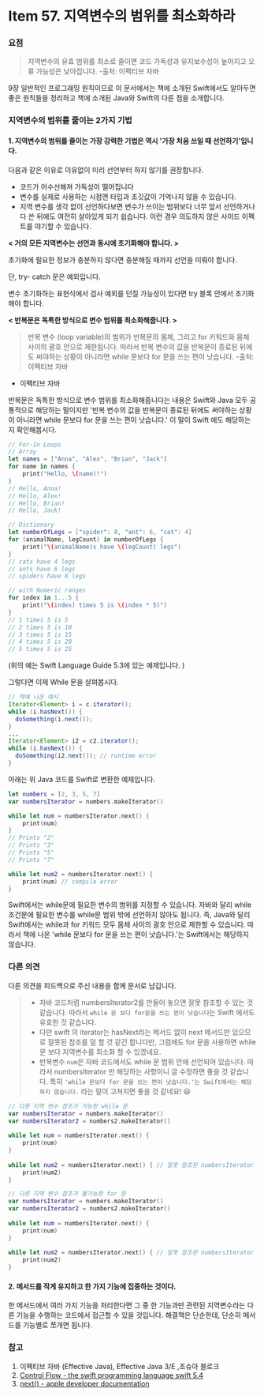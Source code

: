 # Item 57. 지역변수의 범위를 최소화하라




### 요점
> 지역변수의 유효 범위를 최소로 줄이면 코드 가독성과 유지보수성이 높아지고 오류 가능성은 낮아집니다.
> -출처: 이펙티브 자바 

9장 일반적인 프로그래밍 원칙이므로 이 문서에서는 책에 소개된 Swift에서도 알아두면 좋은 원칙들을 정리하고 책에 소개된 Java와 Swift의 다른 점을 소개합니다. 

### 지역변수의 범위를 줄이는 2가지 기법

#### 1. 지역변수의 범위를 줄이는 가장 강력한 기법은 역시 '가장 처음 쓰일 때 선언하기'입니다.

다음과 같은 이유로 이유없이 미리 선언부터 하지 않기를 권장합니다. 

*  코드가 어수선해져 가독성이 떨어집니다
*  변수를 실제로 사용하는 시점엔 타입과 초깃값이 기억나지 않을 수 있습니다.
*  지역 변수를 생각 없이 선언하다보면 변수가 쓰이는 범위보다 너무 앞서 선언하거나 다 쓴 뒤에도 여전히 살아있게 되기 쉽습니다. 이런 경우 의도하지 않은 사이드 이펙트를 야기할 수 있습니다.

**< 거의 모든 지역변수는 선언과 동시에 초기화해야 합니다. >**

초기화에 필요한 정보가 충분하지 않다면 충분해질 때까지 선언을 미뤄야 합니다.

단, try- catch 문은 예외입니다.

변수 초기화하는 표현식에서 검사 예외를 던질 가능성이 있다면 try 블록 안에서 초기화해야 합니다.

**< 반복문은 독특한 방식으로 변수 범위를 최소화해줍니다. >**

> 반복 변수 (loop variable)의 범위가 반복문의 몸체, 그리고 for 키워드와 몸체 사이의 괄호 안으로 제한됩니다. 따라서 반복 변수의 값을 반복문이 종료된 뒤에도 써야하는 상황이 아니라면 while 문보다 for 문을 쓰는 편이 낫습니다. 
> -출처: 이펙티브 자바 
- 이펙티브 자바

반복문은 독특한 방식으로 변수 범위를 최소화해줍니다는 내용은 Swift와 Java 모두 공통적으로 해당하는 말이지만 '반복 변수의 값을 반복문이 종료된 뒤에도 써야하는 상황이 아니라면 while 문보다 for 문을 쓰는 편이 낫습니다.' 이 말이 Swift 에도 해당하는지 확인해봅시다.

```swift
// For-In Loops
// Array
let names = ["Anna", "Alex", "Brian", "Jack"]
for name in names {
    print("Hello, \(name)!")
}
// Hello, Anna!
// Hello, Alex!
// Hello, Brian!
// Hello, Jack!

// Dictionary
let numberOfLegs = ["spider": 8, "ant": 6, "cat": 4]
for (animalName, legCount) in numberOfLegs {
    print("\(animalName)s have \(legCount) legs")
}
// cats have 4 legs
// ants have 6 legs
// spiders have 8 legs

// with Numeric ranges
for index in 1...5 {
    print("\(index) times 5 is \(index * 5)")
}
// 1 times 5 is 5
// 2 times 5 is 10
// 3 times 5 is 15
// 4 times 5 is 20
// 5 times 5 is 25
```
(위의 예는 Swift Language Guide 5.3에 있는 예제입니다. )

그렇다면 이제 While 문을 살펴봅시다.

```java
// 책에 나온 예시
Iterator<Element> i = c.iterator();
while (i.hasNext()) {
  doSomething(i.next());
}
...
Iterator<Element> i2 = c2.iterator();
while (i.hasNext()) {
  doSomething(i2.next()); // runtime error
}
```
아래는 위 Java 코드를 Swift로 변환한 예제입니다.
```swift
let numbers = [2, 3, 5, 7]
var numbersIterator = numbers.makeIterator()

while let num = numbersIterator.next() {
    print(num)
}
// Prints "2"
// Prints "3"
// Prints "5"
// Prints "7"

while let num2 = numbersIterator.next() {
    print(num) // compile error
}
```

Swift에서는 while문에 필요한 변수의 범위를 지정할 수 있습니다. 자바와 달리 while 조건문에 필요한 변수를 while문 범위 밖에 선언하지 않아도 됩니다. 즉, Java와 달리 Swift에서는 while과 for 키워드 모두 몸체 사이의 괄호 안으로 제한할 수 있습니다. 따라서 책에 나온 'while 문보다 for 문을 쓰는 편이 낫습니다.'는 Swift에서는 해당하지 않습니다.

### 다른 의견

다른 의견을 피드백으로 주신 내용을 함께 문서로 남깁니다.
> * 자바 코드처럼 numbersIterator2를 만들어 놓으면 잘못 참조할 수 있는 것 같습니다. 따라서 `while 문 보다 for문을 쓰는 편이 낫습니다`는 Swift 에서도 유효한 것 같습니다.
> * 다만 swift 의 iterator는 hasNext라는 메서드 없이 next 메서드만 있으므로 잘못된 참조를 덜 할 것 같긴 합니다만, 그럼에도 for 문을 사용하면 while 문 보다 지역변수를 최소화 할 수 있겠네요. 
> * 반복변수 `num`은 자바 코드에서도 while 문 범위 안에 선언되어 있습니다. 따라서 numbersIterator 만 해당하는 사항이니 글 수정하면 좋을 것 같습니다.
특히 `'while 문보다 for 문을 쓰는 편이 낫습니다.'는 Swift에서는 해당하지 않습니다.` 라는 말이 고쳐지면 좋을 것 같네요! 😃

```swift
// 다른 지역 변수 참조가 가능한 while 문
var numbersIterator = numbers.makeIterator()
var numbersIterator2 = numbers2.makeIterator()
        
while let num = numbersIterator.next() {
    print(num)
}
        
while let num2 = numbersIterator.next() { // 잘못 참조된 numbersIterator (원래는 numbersIterator2를 받아야 한다)
    print(num2) 
}
```
```swift
// 다른 지역 변수 참조가 불가능한 for 문
var numbersIterator = numbers.makeIterator()
var numbersIterator2 = numbers2.makeIterator()
        
while let num = numbersIterator.next() {
    print(num)
}
        
while let num2 = numbersIterator.next() { // 잘못 참조된 numbersIterator (원래는 numbersIterator2를 받아야 한다)
    print(num2) 
}
```

#### 2. 메서드를 작게 유지하고 한 가지 기능에 집중하는 것이다.

한 메서드에서 여러 가지 기능을 처리한다면 그 중 한 기능과만 관련된 지역변수라는 다른 기능을 수행하는 코드에서 접근할 수 있을 것입니다. 해결책은 단순한데, 단순히 메서드를 기능별로 쪼개면 됩니다.

### 참고
1. 이펙티브 자바 (Effective Java), Effective Java 3/E ,조슈아 블로크
2. [Control Flow - the swift programming language swift 5.4](https://docs.swift.org/swift-book/LanguageGuide/ControlFlow.html)
3. [next() - apple developer documentation](https://developer.apple.com/documentation/swift/iteratorprotocol/1641682-next)
